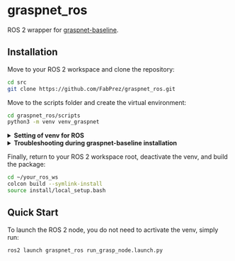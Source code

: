 # graspnet_ros

ROS 2 wrapper for [graspnet-baseline](https://github.com/graspnet/graspnet-baseline.git).

## Installation

Move to your ROS 2 workspace and clone the repository:

```bash
cd src
git clone https://github.com/FabPrez/graspnet_ros.git
```

Move to the scripts folder and create the virtual environment:

```bash
cd graspnet_ros/scripts
python3 -m venv venv_graspnet
```
<details>
<summary><strong>Setting of venv for ROS</strong></summary>

To use the virtual environment inside your ROS 2 workspace:

1. Open the `setup.cfg` file of the package.
2. Add the following section (or edit it if it already exists):

   ```ini
   [build_scripts]
   executable = path/to/your/venv_graspnet/bin/env python3
   ```
</details>

<details>

Inside the same folder, clone the [graspnet-baseline](https://github.com/graspnet/graspnet-baseline.git) repository and install following its ReadMe in the virtual environment.
Remember to activate the virtual environment before installing the requirements:
```bash
source venv_graspnet/bin/activate
cd graspnet-baseline
pip install -r requirements.txt
```

<summary><strong>Troubleshooting during graspnet-baseline installation</strong></summary>

- Use the correct version of PyTorch for your CUDA version.
- Compile with GCC 9 and G++ 9 when installing pointnet2. Set the compilers before running the installation:
    ```bash
    export CC=gcc-9
    export CXX=g++-9
    ```
- The checkpoint folder should not be extracted. Leave it as a compressed file in the graspnet-baseline folder.
</details>

Finally, return to your ROS 2 workspace root, deactivate the venv, and build the package:
```bash
cd ~/your_ros_ws
colcon build --symlink-install
source install/local_setup.bash
```

## Quick Start

To launch the ROS 2 node, you do not need to acrtivate the venv, simply run:

```bash
ros2 launch graspnet_ros run_grasp_node.launch.py
```

